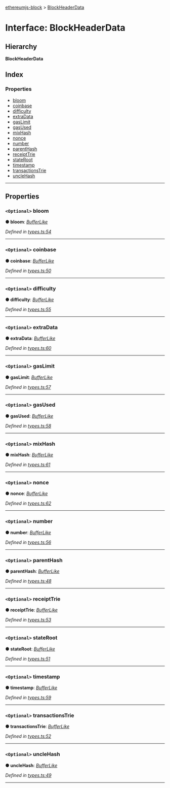 [ethereumjs-block](../README.md) > [BlockHeaderData](../interfaces/blockheaderdata.md)

# Interface: BlockHeaderData

## Hierarchy

**BlockHeaderData**

## Index

### Properties

- [bloom](blockheaderdata.md#bloom)
- [coinbase](blockheaderdata.md#coinbase)
- [difficulty](blockheaderdata.md#difficulty)
- [extraData](blockheaderdata.md#extradata)
- [gasLimit](blockheaderdata.md#gaslimit)
- [gasUsed](blockheaderdata.md#gasused)
- [mixHash](blockheaderdata.md#mixhash)
- [nonce](blockheaderdata.md#nonce)
- [number](blockheaderdata.md#number)
- [parentHash](blockheaderdata.md#parenthash)
- [receiptTrie](blockheaderdata.md#receipttrie)
- [stateRoot](blockheaderdata.md#stateroot)
- [timestamp](blockheaderdata.md#timestamp)
- [transactionsTrie](blockheaderdata.md#transactionstrie)
- [uncleHash](blockheaderdata.md#unclehash)

---

## Properties

<a id="bloom"></a>

### `<Optional>` bloom

**● bloom**: _[BufferLike](../#bufferlike)_

_Defined in [types.ts:54](https://github.com/ethereumjs/ethereumjs-vm/blob/7d27b6f/packages/block/src/types.ts#L54)_

---

<a id="coinbase"></a>

### `<Optional>` coinbase

**● coinbase**: _[BufferLike](../#bufferlike)_

_Defined in [types.ts:50](https://github.com/ethereumjs/ethereumjs-vm/blob/7d27b6f/packages/block/src/types.ts#L50)_

---

<a id="difficulty"></a>

### `<Optional>` difficulty

**● difficulty**: _[BufferLike](../#bufferlike)_

_Defined in [types.ts:55](https://github.com/ethereumjs/ethereumjs-vm/blob/7d27b6f/packages/block/src/types.ts#L55)_

---

<a id="extradata"></a>

### `<Optional>` extraData

**● extraData**: _[BufferLike](../#bufferlike)_

_Defined in [types.ts:60](https://github.com/ethereumjs/ethereumjs-vm/blob/7d27b6f/packages/block/src/types.ts#L60)_

---

<a id="gaslimit"></a>

### `<Optional>` gasLimit

**● gasLimit**: _[BufferLike](../#bufferlike)_

_Defined in [types.ts:57](https://github.com/ethereumjs/ethereumjs-vm/blob/7d27b6f/packages/block/src/types.ts#L57)_

---

<a id="gasused"></a>

### `<Optional>` gasUsed

**● gasUsed**: _[BufferLike](../#bufferlike)_

_Defined in [types.ts:58](https://github.com/ethereumjs/ethereumjs-vm/blob/7d27b6f/packages/block/src/types.ts#L58)_

---

<a id="mixhash"></a>

### `<Optional>` mixHash

**● mixHash**: _[BufferLike](../#bufferlike)_

_Defined in [types.ts:61](https://github.com/ethereumjs/ethereumjs-vm/blob/7d27b6f/packages/block/src/types.ts#L61)_

---

<a id="nonce"></a>

### `<Optional>` nonce

**● nonce**: _[BufferLike](../#bufferlike)_

_Defined in [types.ts:62](https://github.com/ethereumjs/ethereumjs-vm/blob/7d27b6f/packages/block/src/types.ts#L62)_

---

<a id="number"></a>

### `<Optional>` number

**● number**: _[BufferLike](../#bufferlike)_

_Defined in [types.ts:56](https://github.com/ethereumjs/ethereumjs-vm/blob/7d27b6f/packages/block/src/types.ts#L56)_

---

<a id="parenthash"></a>

### `<Optional>` parentHash

**● parentHash**: _[BufferLike](../#bufferlike)_

_Defined in [types.ts:48](https://github.com/ethereumjs/ethereumjs-vm/blob/7d27b6f/packages/block/src/types.ts#L48)_

---

<a id="receipttrie"></a>

### `<Optional>` receiptTrie

**● receiptTrie**: _[BufferLike](../#bufferlike)_

_Defined in [types.ts:53](https://github.com/ethereumjs/ethereumjs-vm/blob/7d27b6f/packages/block/src/types.ts#L53)_

---

<a id="stateroot"></a>

### `<Optional>` stateRoot

**● stateRoot**: _[BufferLike](../#bufferlike)_

_Defined in [types.ts:51](https://github.com/ethereumjs/ethereumjs-vm/blob/7d27b6f/packages/block/src/types.ts#L51)_

---

<a id="timestamp"></a>

### `<Optional>` timestamp

**● timestamp**: _[BufferLike](../#bufferlike)_

_Defined in [types.ts:59](https://github.com/ethereumjs/ethereumjs-vm/blob/7d27b6f/packages/block/src/types.ts#L59)_

---

<a id="transactionstrie"></a>

### `<Optional>` transactionsTrie

**● transactionsTrie**: _[BufferLike](../#bufferlike)_

_Defined in [types.ts:52](https://github.com/ethereumjs/ethereumjs-vm/blob/7d27b6f/packages/block/src/types.ts#L52)_

---

<a id="unclehash"></a>

### `<Optional>` uncleHash

**● uncleHash**: _[BufferLike](../#bufferlike)_

_Defined in [types.ts:49](https://github.com/ethereumjs/ethereumjs-vm/blob/7d27b6f/packages/block/src/types.ts#L49)_

---
